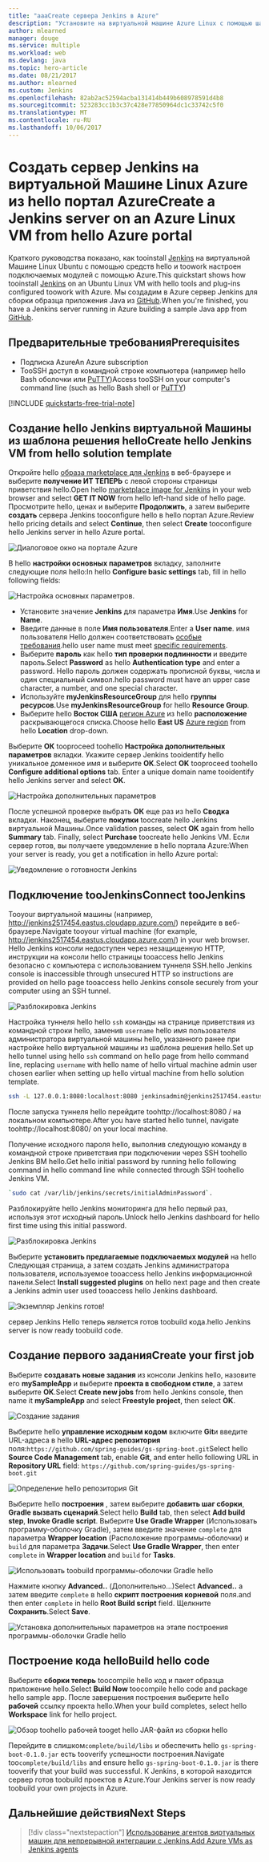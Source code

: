 ```yaml
---
title: "aaaCreate сервера Jenkins в Azure"
description: "Установите на виртуальной машине Azure Linux с помощью шаблона решения Jenkins hello Jenkins и постройте образец приложения Java."
author: mlearned
manager: douge
ms.service: multiple
ms.workload: web
ms.devlang: java
ms.topic: hero-article
ms.date: 08/21/2017
ms.author: mlearned
ms.custom: Jenkins
ms.openlocfilehash: 82ab2ac52594acba131414b449b608978591d4b8
ms.sourcegitcommit: 523283cc1b3c37c428e77850964dc1c33742c5f0
ms.translationtype: MT
ms.contentlocale: ru-RU
ms.lasthandoff: 10/06/2017
---
```

# <a name="create-a-jenkins-server-on-an-azure-linux-vm-from-hello-azure-portal"></a><span data-ttu-id="f1b1a-103">Создать сервер Jenkins на виртуальной Машине Linux Azure из hello портал Azure</span><span class="sxs-lookup"><span data-stu-id="f1b1a-103">Create a Jenkins server on an Azure Linux VM from hello Azure portal</span></span>

<span data-ttu-id="f1b1a-104">Краткого руководства показано, как tooinstall [Jenkins](https://jenkins.io) на виртуальной Машине Linux Ubuntu с помощью средств hello и toowork настроен подключаемых модулей с помощью Azure.</span><span class="sxs-lookup"><span data-stu-id="f1b1a-104">This quickstart shows how tooinstall [Jenkins](https://jenkins.io) on an Ubuntu Linux VM with hello tools and plug-ins configured toowork with Azure.</span></span> <span data-ttu-id="f1b1a-105">Мы создадим в Azure сервер Jenkins для сборки образца приложения Java из [GitHub](https://github.com).</span><span class="sxs-lookup"><span data-stu-id="f1b1a-105">When you're finished, you have a Jenkins server running in Azure building a sample Java app from [GitHub](https://github.com).</span></span>

## <a name="prerequisites"></a><span data-ttu-id="f1b1a-106">Предварительные требования</span><span class="sxs-lookup"><span data-stu-id="f1b1a-106">Prerequisites</span></span>

* <span data-ttu-id="f1b1a-107">Подписка Azure</span><span class="sxs-lookup"><span data-stu-id="f1b1a-107">An Azure subscription</span></span>
* <span data-ttu-id="f1b1a-108">TooSSH доступ в командной строке компьютера (например hello Bash оболочки или [PuTTY](http://www.putty.org/))</span><span class="sxs-lookup"><span data-stu-id="f1b1a-108">Access tooSSH on your computer's command line (such as hello Bash shell or [PuTTY](http://www.putty.org/))</span></span>

[!INCLUDE [quickstarts-free-trial-note](../../includes/quickstarts-free-trial-note.md)]

## <a name="create-hello-jenkins-vm-from-hello-solution-template"></a><span data-ttu-id="f1b1a-109">Создание hello Jenkins виртуальной Машины из шаблона решения hello</span><span class="sxs-lookup"><span data-stu-id="f1b1a-109">Create hello Jenkins VM from hello solution template</span></span>

<span data-ttu-id="f1b1a-110">Откройте hello [образа marketplace для Jenkins](https://azuremarketplace.microsoft.com/marketplace/apps/azure-oss.jenkins?tab=Overview) в веб-браузере и выберите **получение ИТ ТЕПЕРЬ** с левой стороны страницы приветствия hello.</span><span class="sxs-lookup"><span data-stu-id="f1b1a-110">Open hello [marketplace image for Jenkins](https://azuremarketplace.microsoft.com/marketplace/apps/azure-oss.jenkins?tab=Overview) in your web browser and select  **GET IT NOW** from hello left-hand side of hello page.</span></span> <span data-ttu-id="f1b1a-111">Просмотрите hello, ценах и выберите **Продолжить**, а затем выберите **создать** сервера Jenkins tooconfigure hello в hello портал Azure.</span><span class="sxs-lookup"><span data-stu-id="f1b1a-111">Review hello pricing details and select **Continue**, then select **Create** tooconfigure hello Jenkins server in hello Azure portal.</span></span> 
   
![Диалоговое окно на портале Azure](./media/install-jenkins-solution-template/ap-create.png)

<span data-ttu-id="f1b1a-113">В hello **настройки основных параметров** вкладку, заполните следующие поля hello:</span><span class="sxs-lookup"><span data-stu-id="f1b1a-113">In hello **Configure basic settings** tab, fill in hello following fields:</span></span>

![Настройка основных параметров.](./media/install-jenkins-solution-template/ap-basic.png)

* <span data-ttu-id="f1b1a-115">Установите значение **Jenkins** для параметра **Имя**.</span><span class="sxs-lookup"><span data-stu-id="f1b1a-115">Use **Jenkins** for **Name**.</span></span>
* <span data-ttu-id="f1b1a-116">Введите данные в поле **Имя пользователя**.</span><span class="sxs-lookup"><span data-stu-id="f1b1a-116">Enter a **User name**.</span></span> <span data-ttu-id="f1b1a-117">имя пользователя Hello должен соответствовать [особые требования](/azure/virtual-machines/linux/faq#what-are-the-username-requirements-when-creating-a-vm).</span><span class="sxs-lookup"><span data-stu-id="f1b1a-117">hello user name must meet [specific requirements](/azure/virtual-machines/linux/faq#what-are-the-username-requirements-when-creating-a-vm).</span></span>
* <span data-ttu-id="f1b1a-118">Выберите **пароль** как hello **тип проверки подлинности** и введите пароль.</span><span class="sxs-lookup"><span data-stu-id="f1b1a-118">Select **Password** as hello **Authentication type** and enter a password.</span></span> <span data-ttu-id="f1b1a-119">Hello пароль должен содержать прописной буквы, числа и один специальный символ.</span><span class="sxs-lookup"><span data-stu-id="f1b1a-119">hello password must have an upper case character, a number, and one special character.</span></span>
* <span data-ttu-id="f1b1a-120">Используйте **myJenkinsResourceGroup** для hello **группы ресурсов**.</span><span class="sxs-lookup"><span data-stu-id="f1b1a-120">Use **myJenkinsResourceGroup** for hello **Resource Group**.</span></span>
* <span data-ttu-id="f1b1a-121">Выберите hello **Восток США** [регион Azure](https://azure.microsoft.com/regions/) из hello **расположение** раскрывающегося списка.</span><span class="sxs-lookup"><span data-stu-id="f1b1a-121">Choose hello **East US** [Azure region](https://azure.microsoft.com/regions/) from hello **Location** drop-down.</span></span>

<span data-ttu-id="f1b1a-122">Выберите **ОК** tooproceed toohello **Настройка дополнительных параметров** вкладки. Укажите сервер Jenkins tooidentify hello уникальное доменное имя и выберите **ОК**.</span><span class="sxs-lookup"><span data-stu-id="f1b1a-122">Select **OK** tooproceed toohello **Configure additional options** tab. Enter a unique domain name tooidentify hello Jenkins server and select **OK**.</span></span>

![Настройка дополнительных параметров](./media/install-jenkins-solution-template/ap-addtional.png)  

 <span data-ttu-id="f1b1a-124">После успешной проверке выбрать **ОК** еще раз из hello **Сводка** вкладки. Наконец, выберите **покупки** toocreate hello Jenkins виртуальной Машины.</span><span class="sxs-lookup"><span data-stu-id="f1b1a-124">Once validation passes, select **OK** again from hello **Summary** tab. Finally, select **Purchase** toocreate hello Jenkins VM.</span></span> <span data-ttu-id="f1b1a-125">Если сервер готов, вы получаете уведомление в hello портала Azure:</span><span class="sxs-lookup"><span data-stu-id="f1b1a-125">When your server is ready, you get a notification in hello Azure portal:</span></span>   

![Уведомление о готовности Jenkins](./media/install-jenkins-solution-template/jenkins-deploy-notification-ready.png)

## <a name="connect-toojenkins"></a><span data-ttu-id="f1b1a-127">Подключение tooJenkins</span><span class="sxs-lookup"><span data-stu-id="f1b1a-127">Connect tooJenkins</span></span>

<span data-ttu-id="f1b1a-128">Tooyour виртуальной машины (например, http://jenkins2517454.eastus.cloudapp.azure.com/) перейдите в веб-браузере.</span><span class="sxs-lookup"><span data-stu-id="f1b1a-128">Navigate tooyour virtual machine (for example, http://jenkins2517454.eastus.cloudapp.azure.com/) in  your web browser.</span></span> <span data-ttu-id="f1b1a-129">Hello Jenkins консоли недоступен через незащищенную HTTP, инструкции на консоли hello страницы tooaccess hello Jenkins безопасно с компьютера с использованием туннеля SSH.</span><span class="sxs-lookup"><span data-stu-id="f1b1a-129">hello Jenkins console is inaccessible through unsecured HTTP so instructions are provided on hello page tooaccess hello Jenkins console securely from your computer using an SSH tunnel.</span></span>

![Разблокировка Jenkins](./media/install-jenkins-solution-template/jenkins-ssh-instructions.png)

<span data-ttu-id="f1b1a-131">Настройка туннеля hello hello `ssh` команды на странице приветствия из командной строки hello, заменив `username` hello имя пользователя администратора виртуальной машины hello, указанного ранее при настройке hello виртуальной машины из шаблона решения hello.</span><span class="sxs-lookup"><span data-stu-id="f1b1a-131">Set up hello tunnel using hello `ssh` command on hello page from hello command line, replacing `username` with hello name of hello virtual machine admin user chosen earlier when setting up hello virtual machine from hello solution template.</span></span>

```bash
ssh -L 127.0.0.1:8080:localhost:8080 jenkinsadmin@jenkins2517454.eastus.cloudapp.azure.com
```

<span data-ttu-id="f1b1a-132">После запуска туннеля hello перейдите toohttp://localhost:8080 / на локальном компьютере.</span><span class="sxs-lookup"><span data-stu-id="f1b1a-132">After you have started hello tunnel, navigate toohttp://localhost:8080/ on your local machine.</span></span> 

<span data-ttu-id="f1b1a-133">Получение исходного пароля hello, выполнив следующую команду в командной строке приветствия при подключении через SSH toohello Jenkins ВМ hello.</span><span class="sxs-lookup"><span data-stu-id="f1b1a-133">Get hello initial password by running hello following command in hello command line while connected through SSH toohello Jenkins VM.</span></span>

```bash
`sudo cat /var/lib/jenkins/secrets/initialAdminPassword`.
```

<span data-ttu-id="f1b1a-134">Разблокируйте hello Jenkins мониторинга для hello первый раз, используя этот исходный пароль.</span><span class="sxs-lookup"><span data-stu-id="f1b1a-134">Unlock hello Jenkins dashboard for hello first time using this initial password.</span></span>

![Разблокировка Jenkins](./media/install-jenkins-solution-template/jenkins-unlock.png)

<span data-ttu-id="f1b1a-136">Выберите **установить предлагаемые подключаемых модулей** на hello Следующая страница, а затем создать Jenkins администратора пользователя, используемое tooaccess hello Jenkins информационной панели.</span><span class="sxs-lookup"><span data-stu-id="f1b1a-136">Select **Install suggested plugins** on hello next page and then create a Jenkins admin user used tooaccess hello Jenkins dashboard.</span></span>

![Экземпляр Jenkins готов!](./media/install-jenkins-solution-template/jenkins-welcome.png)

<span data-ttu-id="f1b1a-138">сервер Jenkins Hello теперь является готов toobuild кода.</span><span class="sxs-lookup"><span data-stu-id="f1b1a-138">hello Jenkins server is now ready toobuild code.</span></span>

## <a name="create-your-first-job"></a><span data-ttu-id="f1b1a-139">Создание первого задания</span><span class="sxs-lookup"><span data-stu-id="f1b1a-139">Create your first job</span></span>

<span data-ttu-id="f1b1a-140">Выберите **создавать новые задания** из консоли Jenkins hello, назовите его **mySampleApp** и выберите **проекта в свободном стиле**, а затем выберите **ОК**.</span><span class="sxs-lookup"><span data-stu-id="f1b1a-140">Select **Create new jobs** from hello Jenkins console, then name it **mySampleApp** and select **Freestyle project**, then select **OK**.</span></span>

![Создание задания](./media/install-jenkins-solution-template/jenkins-new-job.png) 

<span data-ttu-id="f1b1a-142">Выберите hello **управление исходным кодом** включите **Git**и введите URL-адреса в hello **URL-адрес репозитория** поля:`https://github.com/spring-guides/gs-spring-boot.git`</span><span class="sxs-lookup"><span data-stu-id="f1b1a-142">Select hello **Source Code Management** tab, enable **Git**, and enter hello following URL in **Repository URL**  field: `https://github.com/spring-guides/gs-spring-boot.git`</span></span>

![Определение hello репозитория Git](./media/install-jenkins-solution-template/jenkins-job-git-configuration.png) 

<span data-ttu-id="f1b1a-144">Выберите hello **построения** , затем выберите **добавить шаг сборки**, **Gradle вызвать сценарий**.</span><span class="sxs-lookup"><span data-stu-id="f1b1a-144">Select hello **Build** tab, then select **Add build step**, **Invoke Gradle script**.</span></span> <span data-ttu-id="f1b1a-145">Выберите **Use Gradle Wrapper** (Использовать программу-оболочку Gradle), затем введите значение `complete` для параметра **Wrapper location** (Расположение программы-оболочки) и `build` для параметра **Задачи**.</span><span class="sxs-lookup"><span data-stu-id="f1b1a-145">Select **Use Gradle Wrapper**, then enter `complete` in **Wrapper location** and `build` for **Tasks**.</span></span>

![Использовать toobuild программы-оболочки Gradle hello](./media/install-jenkins-solution-template/jenkins-job-gradle-config.png) 

<span data-ttu-id="f1b1a-147">Нажмите кнопку **Advanced..** (Дополнительно...)</span><span class="sxs-lookup"><span data-stu-id="f1b1a-147">Select **Advanced..**</span></span> <span data-ttu-id="f1b1a-148">а затем введите `complete` в hello **скрипт построения корневой** поля.</span><span class="sxs-lookup"><span data-stu-id="f1b1a-148">and then enter `complete` in hello **Root Build script** field.</span></span> <span data-ttu-id="f1b1a-149">Щелкните **Сохранить**.</span><span class="sxs-lookup"><span data-stu-id="f1b1a-149">Select **Save**.</span></span>

![Установка дополнительных параметров на этапе построения программы-оболочки Gradle hello](./media/install-jenkins-solution-template/jenkins-job-gradle-advances.png) 

## <a name="build-hello-code"></a><span data-ttu-id="f1b1a-151">Построение кода hello</span><span class="sxs-lookup"><span data-stu-id="f1b1a-151">Build hello code</span></span>

<span data-ttu-id="f1b1a-152">Выберите **сборки теперь** toocompile hello код и пакет образца приложение hello.</span><span class="sxs-lookup"><span data-stu-id="f1b1a-152">Select **Build Now** toocompile hello code and package hello sample app.</span></span> <span data-ttu-id="f1b1a-153">После завершения построения выберите hello **рабочей** ссылку проекта hello.</span><span class="sxs-lookup"><span data-stu-id="f1b1a-153">When your build completes, select hello **Workspace** link for hello project.</span></span>

![Обзор toohello рабочей tooget hello JAR-файл из сборки hello](./media/install-jenkins-solution-template/jenkins-access-workspace.png) 

<span data-ttu-id="f1b1a-155">Перейдите в слишком`complete/build/libs` и обеспечить hello `gs-spring-boot-0.1.0.jar` есть tooverify успешности построения.</span><span class="sxs-lookup"><span data-stu-id="f1b1a-155">Navigate too`complete/build/libs` and ensure hello `gs-spring-boot-0.1.0.jar` is there tooverify that your build was successful.</span></span> <span data-ttu-id="f1b1a-156">К Jenkins, в которой находится сервер готов toobuild проектов в Azure.</span><span class="sxs-lookup"><span data-stu-id="f1b1a-156">Your Jenkins server is now ready toobuild your own projects in Azure.</span></span>

## <a name="next-steps"></a><span data-ttu-id="f1b1a-157">Дальнейшие действия</span><span class="sxs-lookup"><span data-stu-id="f1b1a-157">Next Steps</span></span>

> [!div class="nextstepaction"]
> [<span data-ttu-id="f1b1a-158">Использование агентов виртуальных машин для непрерывной интеграции с Jenkins.</span><span class="sxs-lookup"><span data-stu-id="f1b1a-158">Add Azure VMs as Jenkins agents</span></span>](jenkins-azure-vm-agents.md)
